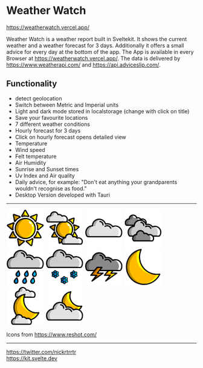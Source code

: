 # Weather Watch

https://weatherwatch.vercel.app/

Weather Watch is a weather report built in Sveltekit. It shows the current weather and a weather forecast for 3 days. Additionally it offers a small advice for every day at the bottom of the app. The App is available in every Browser at https://weatherwatch.vercel.app/. The data is delivered by https://www.weatherapi.com/ and https://api.adviceslip.com/.

## Functionality

- detect geolocation
- Switch between Metric and Imperial units
- Light and dark mode stored in localstorage (change with click on title)
- Save your favourite locations
- 7 different weather conditions
- Hourly forecast for 3 days
- Click on hourly forecast opens detailed view
- Temperature
- Wind speed
- Felt temperature
- Air Humidity
- Sunrise and Sunset times
- Uv Index and Air quality
- Daily advice, for example: "Don't eat anything your grandparents wouldn't recognise as food."
- Desktop Version developed with Tauri

---

<p>
    <img src="./static/condition/sun.svg" width=100>
    <img src="./static/condition/partly cloudy.svg" width=100>
    <img src="./static/condition/cloudy.svg" width=100>
    <img src="./static/condition/rain possible.svg" width=100>
    <img src="./static/condition/rain.svg" width=100>
    <img src="./static/condition/snow.svg" width=100>
    <img src="./static/condition/thunder.svg" width=100>
    <img src="./static/condition/night sun.svg" width=100>
    <img src="./static/condition/night partly cloudy.svg" width=100>
    <img src="./static/condition/night cloudy.svg" width=100>
</p>

Icons from https://www.reshot.com/

---

https://twitter.com/nickrtrrtr \
https://kit.svelte.dev
